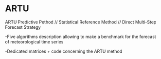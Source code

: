# ARTU
ARTU Predictive Pethod // Statistical Reference Method // Direct  Multi-Step  Forecast Strategy

-Five algorithms description allowing to make a benchmark for the forecast of meteorological time series

-Dedicated matrices + code concerning the ARTU method
